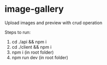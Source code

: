 # image-gallery
Upload images and preview with crud operation

Steps to run:
1. cd ./api && npm i
2. cd ./client && npm i
3. npm i  (in root folder)
4. npm run dev (in root folder)
